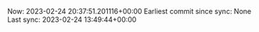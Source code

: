 Now: 2023-02-24 20:37:51.201116+00:00 Earliest commit since sync: None Last sync: 2023-02-24 13:49:44+00:00
